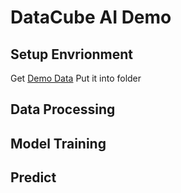 # DataCube AI Demo

## Setup Envrionment
Get [Demo Data](https://thinktronltdcorp-my.sharepoint.com/:f:/g/personal/willie_wu_thinktronltd_com/ErtvtU-mdBRPhKH9fM4D-W4BEv7xU7iZajrWC3bT-n7X6w?e=P9iNiq)
Put it into folder

## Data Processing

## Model Training

## Predict